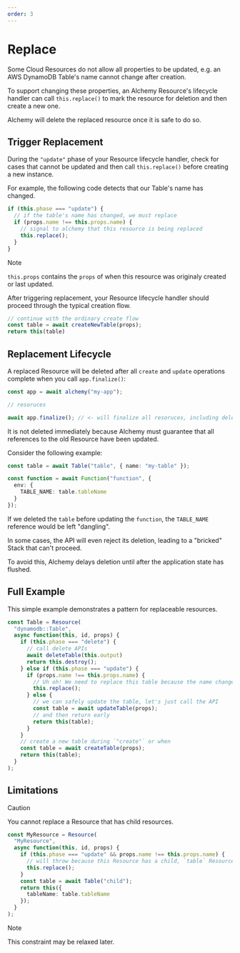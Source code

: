 ```yaml
---
order: 3
---
```


# Replace

Some Cloud Resources do not allow all properties to be updated, e.g. an AWS DynamoDB Table's name cannot change after creation.

To support changing these properties, an Alchemy Resource's lifecycle handler can call `this.replace()` to mark the resource for deletion and then create a new one.

Alchemy will delete the replaced resource once it is safe to do so.

## Trigger Replacement

During the `"update"` phase of your Resource lifecycle handler, check for cases that cannot be updated and then call `this.replace()` before creating a new instance.

For example, the following code detects that our Table's name has changed.

```ts
if (this.phase === "update") {
  // if the table's name has changed, we must replace
  if (props.name !== this.props.name) {
    // signal to alchemy that this resource is being replaced
    this.replace();
  }
}
```

> [!NOTE]
> `this.props` contains the `props` of when this resource was originaly created or last updated.

After triggering replacement, your Resource lifecycle handler should proceed through the typical creation flow.

```ts
// continue with the ordinary create flow
const table = await createNewTable(props);
return this(table)
```

## Replacement Lifecycle

A replaced Resource will be deleted after all `create` and `update` operations complete when you call `app.finalize()`:

```ts
const app = await alchemy("my-app");

// resoruces

await app.finalize(); // <- will finalize all resoruces, including deleting repalced ones
```

It is not deleted immediately because Alchemy must guarantee that all references to the old Resource have been updated.

Consider the following example:
```ts
const table = await Table("table", { name: "my-table" });

const function = await Function("function", {
  env: {
    TABLE_NAME: table.tableName
  }
});
```

If we deleted the `table` before updating the `function`, the `TABLE_NAME` reference would be left "dangling". 

In some cases, the API will even reject its deletion, leading to a "bricked" Stack that can't proceed.

To avoid this, Alchemy delays deletion until after the application state has flushed.

## Full Example

This simple example demonstrates a pattern for replaceable resources. 

```ts
const Table = Resource(
  "dynamodb::Table",
  async function(this, id, props) {
    if (this.phase === "delete") {
      // call delete APIs
      await deleteTable(this.output)
      return this.destroy();
    } else if (this.phase === "update") {
      if (props.name !== this.props.name) {
        // Uh oh! We need to replace this table because the name changed
        this.replace();
      } else {
        // we can safely update the table, let's just call the API
        const table = await updateTable(props);
        // and then return early
        return this(table);
      }
    }
    // create a new table during `"create"` or when 
    const table = await createTable(props);
    return this(table);
  }
);
```


## Limitations

> [!CAUTION]
> You cannot replace a Resource that has child resources.
> 
> ```ts
> const MyResource = Resource(
>   "MyResource",
>   async function(this, id, props) {
>     if (this.phase === "update" && props.name !== this.props.name) {
>       // will throw because this Resource has a child, `table` Resource.
>       this.replace();
>     }
>     const table = await Table("child");
>     return this({
>       tableName: table.tableName
>     });
>   }
> );
> ```

> [!NOTE]
> This constraint may be relaxed later.
